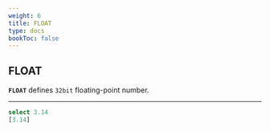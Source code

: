 ```yaml
---
weight: 6
title: FLOAT
type: docs
bookToc: false
---
```


## FLOAT

**`FLOAT`** defines `32bit` floating-point number.

---

```SQL
select 3.14
[3.14]
```
